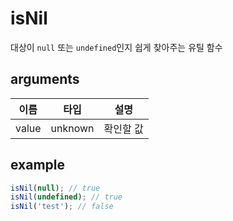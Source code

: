 # isNil

대상이 `null` 또는 `undefined`인지 쉽게 찾아주는 유틸 함수

## arguments

| 이름 | 타입 | 설명 |
| --- | --- | --- |
| value | unknown | 확인할 값 |

## example

```ts
isNil(null); // true
isNil(undefined); // true
isNil('test'); // false
```
